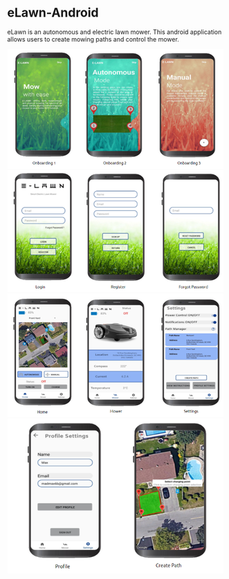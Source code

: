 # eLawn-Android
eLawn is an autonomous and electric lawn mower. This android application allows users to 
create mowing paths and control the mower.

<img src="onbo.png" width="500"/>
<img src="signup.png" width="500"/>
<img src="home.png" width="500"/>
<img src="extra.png" width="500"/>

